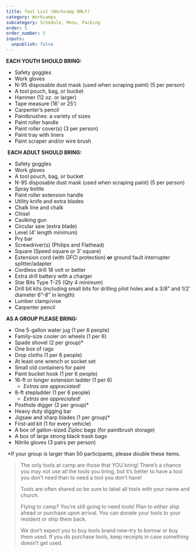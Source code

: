 ```yaml
---
title: Tool List (Workcamp ONLY)
category: Workcamps
subcategory: Schedule, Menu, Packing
order: 5
order_number: 5
inputs:
  unpublish: false
---
```

**EACH YOUTH SHOULD BRING:**&nbsp;

* Safety goggles&nbsp;
* Work gloves&nbsp;
* N-95 disposable dust mask (used when scraping paint) (5 per person)
* A tool pouch, bag, or bucket&nbsp;
* Hammer (12 oz. or larger)
* Tape measure (16’ or 25’)&nbsp;
* Carpenter’s pencil
* Paintbrushes: a variety of sizes&nbsp;
* Paint roller handle&nbsp;
* Paint roller cover(s) (3 per person)&nbsp;
* Paint tray with liners&nbsp;
* Paint scraper and/or wire brush&nbsp;

&nbsp;**EACH ADULT SHOULD BRING:**&nbsp;

* Safety goggles&nbsp;
* Work gloves&nbsp;
* A tool pouch, bag, or bucket&nbsp;
* N-95 disposable dust mask (used when scraping paint) (5 per person)
* Spray bottle&nbsp;
* Paint roller extension handle&nbsp;
* Utility knife and extra blades&nbsp;
* Chalk line and chalk&nbsp;
* Chisel&nbsp;
* Caulking gun&nbsp;
* Circular saw (extra blade)&nbsp;
* Level (4’ length minimum)&nbsp;
* Pry bar&nbsp;
* Screwdriver(s) (Philips and Flathead)&nbsp;
* Square (Speed square or 3’ square)&nbsp;
* Extension cord (with GFCI protection) **or** ground fault interrupter splitter/adapter&nbsp;
* Cordless drill 18 volt or better&nbsp;
* Extra drill battery with a charger&nbsp;
* Star Bits Type T-25 (Qty 4 minimum)
* Drill bit kits (including small bits for drilling pilot holes and a 3/8” and 1/2’ diameter 6”-8” in length)&nbsp;
* Lumber clamp/vise&nbsp;
* Carpenter pencil&nbsp;

**AS A GROUP PLEASE BRING:**&nbsp;

* One 5-gallon water jug (1 per 6 people)&nbsp;
* Family-size cooler on wheels (1 per 6)&nbsp;
* Spade shovel (2 per group)\*&nbsp;
* One box of rags&nbsp;
* Drop cloths (1 per 6 people)&nbsp;
* At least one wrench or socket set&nbsp;
* Small old containers for paint&nbsp;
* Paint bucket hook (1 per 6 people)&nbsp;
* 16-ft or longer extension ladder (1 per 6)&nbsp;
  * *Extras are appreciated!*&nbsp;
* 8-ft stepladder (1 per 6 people)&nbsp;
  * *Extras are appreciated!*&nbsp;
* Posthole digger (2 per group)\*&nbsp;
* Heavy duty digging bar
* Jigsaw and sharp blades (1 per group)\*&nbsp;
* First-aid kit (1 for every vehicle)&nbsp;
* A box of gallon-sized Ziploc bags (for paintbrush storage)&nbsp;
* A box of large strong black trash bags&nbsp;
* Nitrile gloves (3 pairs per person)

&nbsp;\*If your group is larger than 50 participants, please double these items.&nbsp;

> The only tools at camp are those that YOU bring! There’s a chance you may not use all the tools you bring, but it’s better to have a tool you don’t need than to need a tool you don’t have!&nbsp;
>
> Tools are often shared so be sure to label all tools with your name and church.&nbsp;
>
> Flying to camp? You’re still going to need tools! Plan to either ship ahead or purchase upon arrival. You can donate your tools to your resident or ship them back.&nbsp;
>
> We don’t expect you to buy tools brand new–try to borrow or buy them used. If you do purchase tools, keep receipts in case something doesn’t get used.&nbsp;